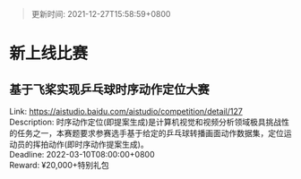 > 更新时间: 2021-12-27T15:58:59+0800 

# 新上线比赛


## 基于飞桨实现乒乓球时序动作定位大赛
Link: https://aistudio.baidu.com/aistudio/competition/detail/127  
Description: 时序动作定位(即提案生成)是计算机视觉和视频分析领域极具挑战性的任务之一，本赛题要求参赛选手基于给定的乒乓球转播画面动作数据集，定位运动员的挥拍动作(即时序动作提案生成)。  
Deadline: 2022-03-10T08:00:00+0800  
Reward: ¥20,000+特别礼包  

